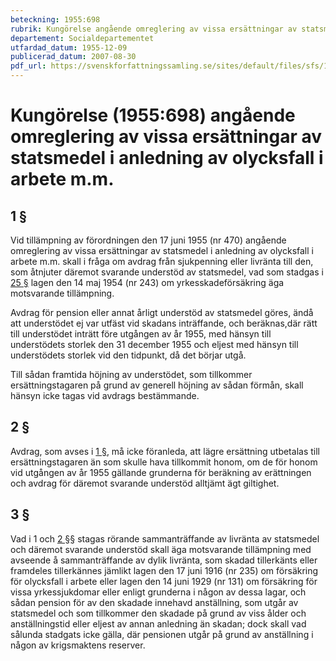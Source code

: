 ```yaml
---
beteckning: 1955:698
rubrik: Kungörelse angående omreglering av vissa ersättningar av statsmedel i anledning av olycksfall i arbete m.m.
departement: Socialdepartementet
utfardad_datum: 1955-12-09
publicerad_datum: 2007-08-30
pdf_url: https://svenskforfattningssamling.se/sites/default/files/sfs/1955-12/SFS1955-698.pdf
---
```


# Kungörelse (1955:698) angående omreglering av vissa ersättningar av statsmedel i anledning av olycksfall i arbete m.m.

## 1 §

Vid tillämpning av förordningen den 17 juni 1955 (nr 470) angående omreglering av vissa ersättningar av statsmedel i anledning av olycksfall i arbete m.m. skall i fråga om avdrag från sjukpenning eller livränta till den, som åtnjuter däremot svarande understöd av statsmedel, vad som stadgas i [25 §](#25) lagen den 14 maj 1954 (nr 243) om yrkesskadeförsäkring äga motsvarande tillämpning.

Avdrag för pension eller annat årligt understöd av statsmedel göres, ändå att understödet ej var utfäst vid skadans inträffande, och beräknas,där rätt till understödet inträtt före utgången av år 1955, med hänsyn till understödets storlek den 31 december 1955 och eljest med hänsyn till understödets storlek vid den tidpunkt, då det börjar utgå.

Till sådan framtida höjning av understödet, som tillkommer ersättningstagaren på grund av generell höjning av sådan förmån,  skall hänsyn icke tagas vid avdrags bestämmande.

## 2 §

Avdrag, som avses i [1 §](#1), må icke föranleda, att lägre ersättning utbetalas till ersättningstagaren än som skulle hava tillkommit honom, om de för honom vid utgången av år 1955 gällande grunderna för beräkning av erättningen och avdrag för däremot svarande understöd alltjämt ägt giltighet.

## 3 §

Vad i 1 och [2 §](#2)§ stagas rörande sammanträffande av livränta av statsmedel och däremot svarande understöd skall äga motsvarande tillämpning med avseende å sammanträffande av dylik livränta, som skadad tillerkänts eller framdeles tillerkännes jämlikt lagen den 17 juni 1916 (nr 235) om försäkring för olycksfall i arbete eller lagen den 14 juni 1929 (nr 131) om försäkring för vissa yrkessjukdomar eller enligt grunderna i någon av dessa lagar, och sådan pension för av den skadade innehavd anställning, som utgår av statsmedel och som tillkommer  den skadade på grund av viss ålder och anställningstid eller  eljest av annan anledning än skadan; dock skall vad sålunda stadgats icke gälla, där pensionen utgår på grund av anställning i någon av krigsmaktens reserver.